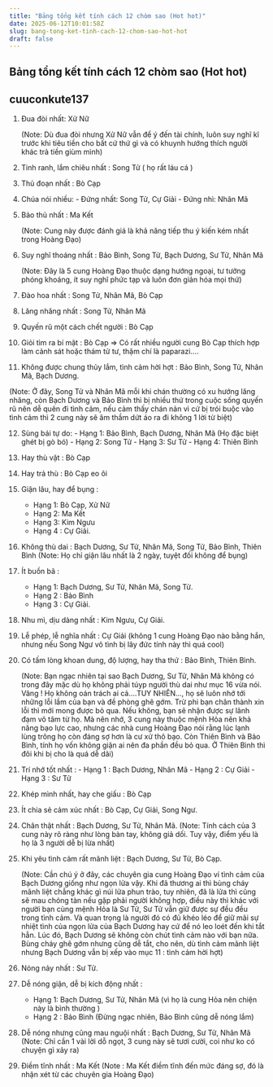 ```yaml
---
title: "Bảng tổng kết tính cách 12 chòm sao (Hot hot)"
date: 2025-06-12T10:01:58Z
slug: bang-tong-ket-tinh-cach-12-chom-sao-hot-hot
draft: false
---
```


## Bảng tổng kết tính cách 12 chòm sao (Hot hot)

## cuuconkute137

1) Đua đòi nhất: Xử Nữ

   (Note: Dù đua đòi nhưng Xử Nữ vẫn để ý đến tài chính, luôn suy nghĩ kĩ trước khi tiêu tiền cho bất cứ thứ gì và có khuynh hướng thích người khác trả tiền giùm mình)

2)  Tinh ranh, lắm chiêu nhất : Song Tử ( họ rất láu cá )

3) Thủ đoạn nhất : Bò Cạp

4) Chúa nói nhiều: - Đứng nhất: Song Tử, Cự Giải
                             - Đứng nhì: Nhân Mã

5) Bảo thủ nhất : Ma Kết

   (Note: Cung này được đánh giá là khả năng tiếp thu ý kiến kém nhất trong 
Hoàng Đạo)

6) Suy nghĩ thoáng nhất : Bảo Bình, Song Tử, Bạch Dương, Sư Tử, Nhân Mã

   (Note: Đây là 5 cung Hoàng Đạo thuộc dạng hướng ngoại, tư tưởng phóng 
khoáng, ít suy nghĩ phức tạp và luôn đơn giản hóa mọi thứ)

7) Đào hoa nhất : Song Tử, Nhân Mã, Bò Cạp

8) Lăng nhăng nhất : Song Tử, Nhân Mã

9) Quyến rũ một cách chết người : Bò Cạp 

10) Giỏi tìm ra bí mật : Bò Cạp => Có rất nhiều người cung Bò Cạp thích hợp làm cảnh sát hoặc thám tử tư, thậm chí là paparazi....

11) Không được chung thủy lắm, tình cảm hời hợt : Bảo Bình, Song Tử, Nhân Mã, Bạch Dương. 

   (Note: Ở đây, Song Tử và Nhân Mã mỗi khi chán thường có xu hướng lăng nhăng, còn Bạch Dương và Bảo Bình thì bị nhiều thứ trong cuộc sống quyến rũ nên dễ quên đi tình cảm, nếu cảm thấy chán nản vì cứ bị trói buộc vào tình cảm thì 2 cung này sẽ âm thầm dứt áo ra đi không 1 lời từ biệt)

12) Sùng bái tự do: -  Hạng 1: Bảo Bình, Bạch Dương, Nhân Mã (Họ đặc biệt ghét bị gò bó)
                                   - Hạng 2: Song Tử
                                   - Hạng 3: Sư Tử
                                   - Hạng 4: Thiên Bình

13) Hay thù vặt : Bò Cạp

14) Hay trả thù : Bò Cạp  eo ôi

15) Giận lâu, hay để bụng : 
       - Hạng 1: Bò Cạp, Xử Nữ
       - Hạng 2: Ma Kết
       - Hạng 3: Kim Ngưu
       - Hạng 4 : Cự Giải.

16) Không thù dai : Bạch Dương, Sư Tử, Nhân Mã, Song Tử, Bảo Bình, Thiên Bình 
    (Note: Họ chỉ giận lâu nhất là 2 ngày, tuyệt đối không để bụng)

17) Ít buồn bã : 
     - Hạng 1: Bạch Dương, Sư Tử, Nhân Mã, Song Tử.
     - Hạng 2 : Bảo Bình
     - Hạng 3 : Cự Giải.

18) Nhu mì, dịu dàng nhất : Kim Ngưu, Cự Giải.

19) Lễ phép, lễ nghĩa nhất : Cự Giải (không 1 cung Hoàng Đạo nào bằng hắn, nhưng nếu Song Ngư vô tình bị lây đức tính này thì quá cool)

20) Có tấm lòng khoan dung, độ lượng, hay tha thứ : Bảo Bình, Thiên Bình.

    (Note: Bạn ngạc nhiên tại sao Bạch Dương, Sư Tử, Nhân Mã không có trong đây mặc dù họ không phải túyp người thù dai như mục 16 vừa nói. Vâng ! Họ không oán trách ai cả....TUY NHIÊN..., họ sẽ luôn nhớ tới những lỗi lầm của bạn và đề phòng ghê gớm. Trừ phi bạn chân thành xin lỗi thì mới mong được bỏ qua. Nếu không, bạn sẽ nhận được sự lãnh đạm vô tâm từ họ. Mà nên nhớ, 3 cung này thuộc mệnh Hỏa nên khả năng bạo lực cao, nhưng các nhà cung Hoàng Đạo nói rằng lúc lạnh lùng trông họ còn đáng sợ hơn là cư xử thô bạo. Còn Thiên Bình và Bảo Bình, tính họ vốn không giận ai nên đa phần đều bỏ qua. Ở Thiên Bình thì đôi khi bị cho là quá dễ dãi)


21) Trí nhớ tốt nhất : - Hạng 1 : Bạch Dương, Nhân Mã
                                 - Hạng 2 : Cự Giải
                                 - Hạng 3 : Sư Tử 


22) Khép mình nhất, hay che giấu : Bò Cạp

23) Ít chia sẻ cảm xúc nhất : Bò Cạp, Cự Giải, Song Ngư.

24) Chân thật nhất : Bạch Dương, Sư Tử, Nhân Mã.
    (Note: Tính cách của 3 cung này rõ ràng như lòng bàn tay, không giả dối. Tuy vậy, điểm yếu là họ là 3 người dễ bị lừa nhất)


25) Khi yêu tình cảm rất mãnh liệt : Bạch Dương, Sư Tử, Bò Cạp.

    (Note: Cần chú ý ở đây, các chuyên gia cung Hoàng Đạo ví tình cảm của Bạch Dương giống như ngọn lửa vậy. Khi đã thương ai thì bùng cháy mãnh liệt chẳng khác gì núi lửa phun trào, tuy nhiên, đã là lửa thì cũng sẽ mau chóng tàn nếu gặp phải người không hợp, điều này thì khác với người bạn cùng mệnh Hỏa là Sư Tử, Sư Tử vẫn giữ được sự đều đều trong tình cảm. Và quan trọng là người đó có đủ khéo léo để giữ mãi sự nhiệt tình của ngọn lửa của Bạch Dương hay cứ để nó leo loét đến khi tắt hẳn. Lúc đó, Bạch Dương sẽ không còn chút tình cảm nào với bạn nữa. Bùng cháy ghê gớm nhưng cũng dễ tắt, cho nên, dù tình cảm mãnh liệt nhưng Bạch Dương vẫn bị xếp vào mục 11 : tình cảm hời hợt)

26) Nóng nảy nhất : Sư Tử.

27) Dễ nóng giận, dễ bị kích động nhất : 
      - Hạng 1: Bạch Dương, Sư Tử, Nhân Mã (vì họ là cung Hỏa nên chiện này là bình thường )
      - Hạng 2 : Bảo Bình (Đừng ngạc nhiên, Bảo Bình cũng dễ nóng lắm)

28) Dễ nóng nhưng cũng mau nguội nhất : Bạch Dương, Sư Tử, Nhân Mã
     (Note: Chỉ cần 1 vài lời dỗ ngọt, 3 cung này sẽ tươi cười, coi như ko có chuyện gì xảy ra)


29) Điềm tĩnh nhất : Ma Kết 
     (Note : Ma Kết điềm tĩnh đến mức đáng sợ, đó là nhận xét từ các chuyên gia Hoàng Đạo)